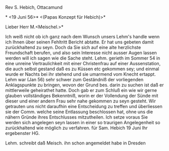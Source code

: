 Rev S. Hebich, Ottacamund

 <Gundert>* <19 Juni 56>*
 <(Papas Konzept für Hebich)>*

Lieber Herr M.<Meischel.>*

Ich weiß nicht ob ich ganz nach dem Wunsch unsers Lehm's handle wenn ich Ihnen über seinen Fehltritt Bericht abtatte. Er hat uns gebeten damit zurückhaltend zu seyn. Doch da Sie sich auf eine alte herzlichste Freundschaft berufen, und also sein Interesse nicht ausser Augen lassen werden will ich sagen wie die Sache steht. Lehm. gerieth im Sommer 54 in eine unreine Vertraulichkeit mit einer Christenfrau auf einer Aussenstation, die auch selbst gestand daß es zu Küssen etc gekommen sey; und einmal wurde er Nachts bei ihr stehend und sie umarmend vom Knecht ertappt. Lehm war (Jan 56) sehr schwer zum Geständniß der vorliegenden Anklagspunkte zu bringen, wovon der Grund bes. darin zu suchen ist daß er mittlerweile geheirathet hatte. Doch gab er zum Schluß ein wie wir gerne glauben vollständiges Bekenntniß, worin er der Vollendung der Sünde mit dieser und einer andern Frau sehr nahe gekommen zu seyn gesteht. Wir getrauten uns nicht daraufhin eine Entscheidung zu treffen und überliessen sie der Comm. welche seine Entlassung beschlossen hat, ohne uns die nähern Gründe ihres Entschlusses mitzutheilen. Ich setze voraus Sie werden sich angelegen seyn lassen in einer so traurigen Angelegenheit so zurückhaltend wie möglich zu verfahren. 
 für Sam. Hebich
19 Juni Ihr ergebenster HG.

Lehm. schreibt daß Meisch. ihn schon angemeldet habe in Dresden 
